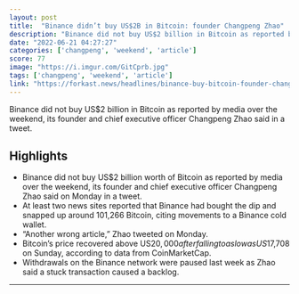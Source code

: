 ```yaml
---
layout: post
title:  "Binance didn’t buy US$2B in Bitcoin: founder Changpeng Zhao"
description: "Binance did not buy US$2 billion in Bitcoin as reported by media over the weekend, its founder and chief executive officer Changpeng Zhao said in a tweet."
date: "2022-06-21 04:27:27"
categories: ['changpeng', 'weekend', 'article']
score: 77
image: "https://i.imgur.com/GitCprb.jpg"
tags: ['changpeng', 'weekend', 'article']
link: "https://forkast.news/headlines/binance-buy-bitcoin-founder-changpeng-zhao/?utm_source=coingecko&amp;utm_content=coingecko&amp;utm_campaign=coingecko&amp;utm_medium=coingecko&amp;utm_term=coingecko"
---
```


Binance did not buy US$2 billion in Bitcoin as reported by media over the weekend, its founder and chief executive officer Changpeng Zhao said in a tweet.

## Highlights

- Binance did not buy US$2 billion worth of Bitcoin as reported by media over the weekend, its founder and chief executive officer Changpeng Zhao said on Monday in a tweet.
- At least two news sites reported that Binance had bought the dip and snapped up around 101,266 Bitcoin, citing movements to a Binance cold wallet.
- “Another wrong article,” Zhao tweeted on Monday.
- Bitcoin’s price recovered above US$20,000 after falling to as low as US$17,708 on Sunday, according to data from CoinMarketCap.
- Withdrawals on the Binance network were paused last week as Zhao said a stuck transaction caused a backlog.

---
